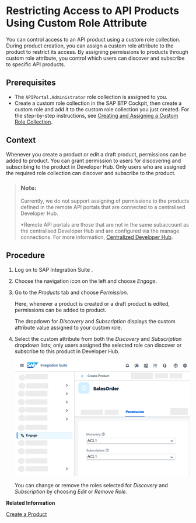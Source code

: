 <!-- loio09fb892458c54952a1c9abcef141ef97 -->

# Restricting Access to API Products Using Custom Role Attribute

You can control access to an API product using a custom role collection. During product creation, you can assign a custom role attribute to the product to restrict its access. By assigning permissions to products through custom role attribute, you control which users can discover and subscribe to specific API products.



<a name="loio09fb892458c54952a1c9abcef141ef97__prereq_y5k_q5x_ddb"/>

## Prerequisites

-   The `APIPortal.Administrator` role collection is assigned to you.
-   Create a custom role collection in the SAP BTP Cockpit, then create a custom role and add it to the custom role collection you just created. For the step-by-step instructions, see [Creating and Assigning a Custom Role Collection](creating-and-assigning-a-custom-role-collection-9d827cd.md).



## Context

Whenever you create a product or edit a draft product, permissions can be added to product. You can grant permission to users for discovering and subscribing to the product in Developer Hub. Only users who are assigned the required role collection can discover and subscribe to the product.

> ### Note:  
> Currently, we do not support assigning of permissions to the products defined in the remote API portals that are connected to a centralised Developer Hub.
> 
> \*Remote API portals are those that are not in the same subaccount as the centralised Developer Hub and are configured via the manage connections. For more information, [Centralized Developer Hub](../centralized-developer-hub-38422de.md).



## Procedure

1.  Log on to SAP Integration Suite .

2.  Choose the navigation icon on the left and choose *Engage*.

3.  Go to the *Products* tab and choose *Permission*.

    Here, whenever a product is created or a draft product is edited, permissions can be added to product.

    The dropdown for *Discovery* and *Subscription* displays the custom attribute value assigned to your custom role.

4.  Select the custom attribute from both the *Discovery* and *Subscription* dropdown lists; only users assigned the selected role can discover or subscribe to this product in Developer Hub.

    ![](images/Custom_Permission_Product_de5a90c.png)

    You can change or remove the roles selected for *Discovery* and *Subscription* by choosing *Edit* or *Remove Role*.


**Related Information**  


[Create a Product](create-a-product-d769622.md "Explains how to create products to publish a bundle of API proxies together.")

